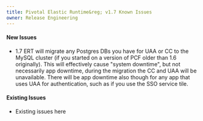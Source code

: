 ```yaml
---
title: Pivotal Elastic Runtime&reg; v1.7 Known Issues
owner: Release Engineering
---
```


#### New Issues

* 1.7 ERT will migrate any Postgres DBs you have for UAA or CC to the MySQL cluster (if you started on a version of PCF older than 1.6 originally). This will effectively cause "system downtime", but not necessarily app downtime, during the migration the CC and UAA will be unavailable. There will be app downtime also though for any app that uses UAA for authentication, such as if you use the SSO service tile.


#### Existing Issues

* Existing issues here

